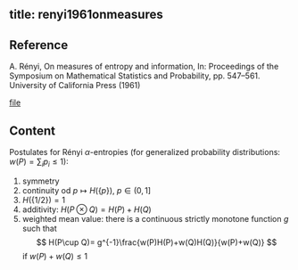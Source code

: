 title: renyi1961onmeasures
---
## Reference

A. Rényi, On measures of entropy and information, In: Proceedings of the Symposium on Mathematical Statistics and Probability, pp. 547–561. University of
California Press (1961) 


[file](renyi1961onmeasures/renyi1961onmeasures.pdf)

## Content

Postulates for Rényi $\alpha$-entropies (for generalized probability distributions: $w(P)=\sum_i p_i\le 1$):
 
1. symmetry
1. continuity od $p\mapsto H(\{p\})$, $p\in (0, 1]$
1. $H(\{1/2\})=1$
1. additivity: $H(P\otimes Q)=H(P)+H(Q)$
1. weighted mean value: there is a continuous strictly monotone function $g$ such that 
$$
H(P\cup Q)= g^{-1}\frac{w(P)H(P)+w(Q)H(Q)}{w(P)+w(Q)}
$$
if $w(P)+w(Q)\le 1$

